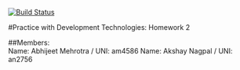 [![Build Status](https://travis-ci.com/akshaynagpal/ASE2.svg?token=SadtxEMzcJPSD4FuGaTx&branch=master)](https://travis-ci.com/akshaynagpal/ASE2)

#Practice with Development Technologies: Homework 2

##Members:  
Name: Abhijeet Mehrotra / UNI: am4586
Name: Akshay Nagpal / UNI: an2756  
